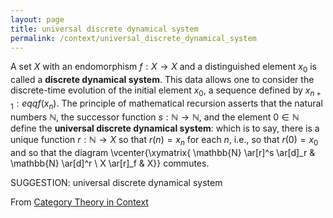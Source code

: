 ```yaml
---
layout: page
title: universal discrete dynamical system
permalink: /context/universal_discrete_dynamical_system
---
```


A set $X$ with an endomorphism $f : X \to X$ and a distinguished element $x_0$ is called a **discrete dynamical system**. This data allows one to consider the discrete-time evolution of the initial element $x_0$, a sequence defined by $x_{n+1} :eqq f(x_n)$. The principle of mathematical recursion asserts that the natural numbers $\mathbb{N}$, the successor function $s : \mathbb{N} \to \mathbb{N}$, and the element $0 \in \mathbb{N}$ define the **universal discrete dynamical system**: which is to say, there is a unique function $r : \mathbb{N} \to X$ so that $r(n) = x_n$ for each $n$, i.e., so that $r(0)=x_0$ and so that the diagram
\vcenter{\xymatrix{ \mathbb{N} \ar[r]^s \ar[d]_r & \mathbb{N} \ar[d]^r \\ X \ar[r]_f & X}} commutes.


SUGGESTION: universal discrete dynamical system

From [Category Theory in Context](https://mathgloss.github.io/MathGloss/context.html)